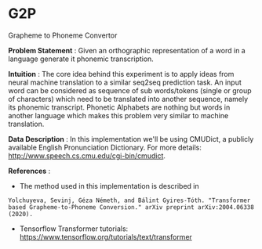 # G2P
Grapheme to Phoneme Convertor

**Problem Statement** : Given an orthographic representation of a word in a language generate it phonemic transcription.


**Intuition** :
The core idea behind this experiment is to apply ideas from neural machine translation to a similar seq2seq prediction task. An input word can be considered as sequence of sub words/tokens (single or group of characters) which need to be translated into another sequence, namely its phonemic transcript. Phonetic Alphabets are nothing but words in another language which makes this problem very similar to machine translation.


**Data Description** : In this implementation we'll be using CMUDict, a publicly available English Pronunciation Dictionary. For more details: http://www.speech.cs.cmu.edu/cgi-bin/cmudict.


**References** :

* The method used in this implementation is described in 
```
Yolchuyeva, Sevinj, Géza Németh, and Bálint Gyires-Tóth. "Transformer based Grapheme-to-Phoneme Conversion." arXiv preprint arXiv:2004.06338 (2020).
```
* Tensorflow Transformer tutorials:
https://www.tensorflow.org/tutorials/text/transformer
